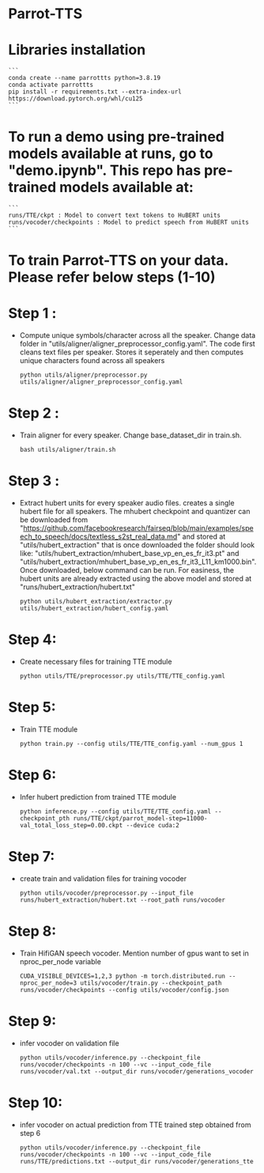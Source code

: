 # Parrot-TTS

# Libraries installation
    ```
    conda create --name parrottts python=3.8.19
    conda activate parrottts
    pip install -r requirements.txt --extra-index-url https://download.pytorch.org/whl/cu125
    ```

# To run a demo using pre-trained models available at runs, go to "demo.ipynb". This repo has pre-trained models available at:
    ```
    runs/TTE/ckpt : Model to convert text tokens to HuBERT units
    runs/vocoder/checkpoints : Model to predict speech from HuBERT units
    ```

# To train Parrot-TTS on your data. Please refer below steps (1-10)
# Step 1 :
- Compute unique symbols/character across all the speaker. Change data folder in "utils/aligner/aligner_preprocessor_config.yaml". The code first cleans text files per speaker. Stores it seperately and then computes unique characters found across all speakers
    ```
    python utils/aligner/preprocessor.py utils/aligner/aligner_preprocessor_config.yaml
    ```

# Step 2 :
- Train aligner for every speaker. Change base_dataset_dir in train.sh.
    ```
    bash utils/aligner/train.sh
    ```

# Step 3 :
- Extract hubert units for every speaker audio files. creates a single hubert file for all speakers. The mhubert checkpoint and quantizer can be downloaded from "https://github.com/facebookresearch/fairseq/blob/main/examples/speech_to_speech/docs/textless_s2st_real_data.md" and stored at "utils/hubert_extraction" that is once downloaded the folder should look like: "utils/hubert_extraction/mhubert_base_vp_en_es_fr_it3.pt" and "utils/hubert_extraction/mhubert_base_vp_en_es_fr_it3_L11_km1000.bin". Once downloaded, below command can be run. For easiness, the hubert units are already extracted using the above model and stored at "runs/hubert_extraction/hubert.txt"
    ```
    python utils/hubert_extraction/extractor.py utils/hubert_extraction/hubert_config.yaml
    ```

# Step 4: 
- Create necessary files for training TTE module
    ```
    python utils/TTE/preprocessor.py utils/TTE/TTE_config.yaml
    ```

# Step 5: 
- Train TTE module
    ```
    python train.py --config utils/TTE/TTE_config.yaml --num_gpus 1
    ```

# Step 6: 
- Infer hubert prediction from trained TTE module
    ```
    python inference.py --config utils/TTE/TTE_config.yaml --checkpoint_pth runs/TTE/ckpt/parrot_model-step=11000-val_total_loss_step=0.00.ckpt --device cuda:2
    ```

# Step 7: 
- create train and validation files for training vocoder
    ```
    python utils/vocoder/preprocessor.py --input_file runs/hubert_extraction/hubert.txt --root_path runs/vocoder
    ```

# Step 8: 
- Train HifiGAN speech vocoder. Mention number of gpus want to set in nproc_per_node variable
    ```
    CUDA_VISIBLE_DEVICES=1,2,3 python -m torch.distributed.run --nproc_per_node=3 utils/vocoder/train.py --checkpoint_path runs/vocoder/checkpoints --config utils/vocoder/config.json

    ```

# Step 9: 
- infer vocoder on validation file
    ```
    python utils/vocoder/inference.py --checkpoint_file runs/vocoder/checkpoints -n 100 --vc --input_code_file runs/vocoder/val.txt --output_dir runs/vocoder/generations_vocoder
    ```

# Step 10: 
- infer vocoder on actual prediction from TTE trained step obtained from step 6
    ```
    python utils/vocoder/inference.py --checkpoint_file runs/vocoder/checkpoints -n 100 --vc --input_code_file runs/TTE/predictions.txt --output_dir runs/vocoder/generations_tte
    ```
